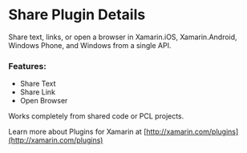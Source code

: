 # Share Plugin Details

Share text, links, or open a browser in Xamarin.iOS, Xamarin.Android, Windows Phone, and Windows from a single API. 
         
### Features:

* Share Text
* Share Link
* Open Browser

Works completely from shared code or PCL projects.

Learn more about Plugins for Xamarin at [http://xamarin.com/plugins](http://xamarin.com/plugins)